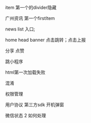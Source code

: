 item 第一个的divider隐藏

广州资讯 第一个firstItem

news list 入口;

 home head banner 点击跳转；点击上报

分享 点赞

跳小程序

html第一次加载失败



混淆

权限管理

用户协议 第三方sdk 开机弹窗

微信状态 2 如何处理
